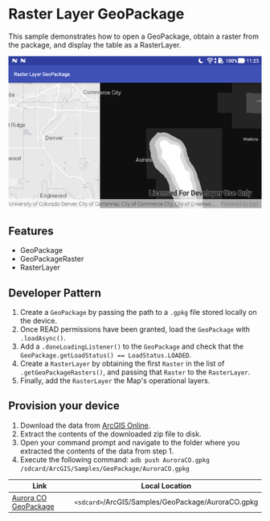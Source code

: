 # Raster Layer GeoPackage

This sample demonstrates how to open a GeoPackage, obtain a raster from the package, and display the table as a RasterLayer.

![Raster Layer Geopackage App](raster-layer-geopackage.png)

## Features

* GeoPackage
* GeoPackageRaster
* RasterLayer

## Developer Pattern

1. Create a `GeoPackage` by passing the path to a `.gpkg` file stored locally on the device. 
1. Once READ permissions have been granted, load the `GeoPackage` with `.loadAsync()`.
1. Add a `.doneLoadingListener()` to the `GeoPackage` and check that the `GeoPackage.getLoadStatus() == LoadStatus.LOADED`.
1. Create a `RasterLayer` by obtaining the first `Raster` in the list of `.getGeoPackageRasters()`, and passing that `Raster` to the `RasterLayer`. 
1. Finally, add the `RasterLayer` the Map's operational layers.

## Provision your device
1. Download the data from [ArcGIS Online](https://www.arcgis.com/home/item.html?id=68ec42517cdd439e81b036210483e8e7).
1. Extract the contents of the downloaded zip file to disk.
1. Open your command prompt and navigate to the folder where you extracted the contents of the data from step 1.
1. Execute the following command: `adb push AuroraCO.gpkg /sdcard/ArcGIS/Samples/GeoPackage/AuroraCO.gpkg`

Link | Local Location
---------|-------|
|[Aurora CO GeoPackage](https://www.arcgis.com/home/item.html?id=68ec42517cdd439e81b036210483e8e7)| `<sdcard>`/ArcGIS/Samples/GeoPackage/AuroraCO.gpkg|